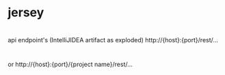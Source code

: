 # jersey

#
api endpoint's (IntelliJIDEA artifact as exploded)
http://{host}:{port}/rest/...
#
or 
http://{host}:{port}/{project name}/rest/...